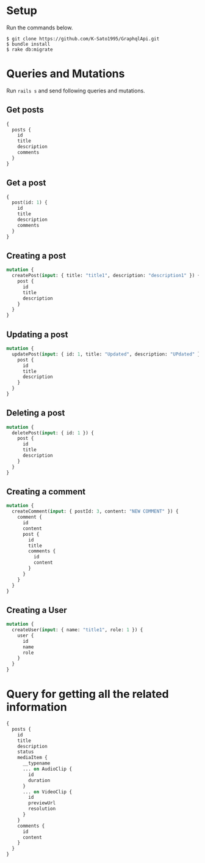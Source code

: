 # Setup

Run the commands below.

```console
$ git clone https://github.com/K-Sato1995/GraphqlApi.git
$ bundle install
$ rake db:migrate
```

# Queries and Mutations

Run `rails s` and send following queries and mutations.

## Get posts

```graphql
{
  posts {
    id
    title
    description
    comments
  }
}
```

## Get a post

```graphql
{
  post(id: 1) {
    id
    title
    description
    comments
  }
}
```

## Creating a post

```graphql
mutation {
  createPost(input: { title: "title1", description: "description1" }) {
    post {
      id
      title
      description
    }
  }
}
```

## Updating a post

```graphql
mutation {
  updatePost(input: { id: 1, title: "Updated", description: "UPdated" }) {
    post {
      id
      title
      description
    }
  }
}
```

## Deleting a post

```graphql
mutation {
  deletePost(input: { id: 1 }) {
    post {
      id
      title
      description
    }
  }
}
```

## Creating a comment

```graphql
mutation {
  createComment(input: { postId: 3, content: "NEW COMMENT" }) {
    comment {
      id
      content
      post {
        id
        title
        comments {
          id
          content
        }
      }
    }
  }
}
```

## Creating a User

```graphql
mutation {
  createUser(input: { name: "title1", role: 1 }) {
    user {
      id
      name
      role
    }
  }
}
```

# Query for getting all the related information

```graphql
{
  posts {
    id
    title
    description
    status
    mediaItem {
      __typename
      ... on AudioClip {
        id
        duration
      }
      ... on VideoClip {
        id
        previewUrl
        resolution
      }
    }
    comments {
      id
      content
    }
  }
}
```
